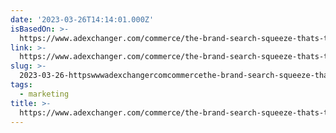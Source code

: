 ```yaml
---
date: '2023-03-26T14:14:01.000Z'
isBasedOn: >-
  https://www.adexchanger.com/commerce/the-brand-search-squeeze-thats-throttling-the-internet/
link: >-
  https://www.adexchanger.com/commerce/the-brand-search-squeeze-thats-throttling-the-internet/
slug: >-
  2023-03-26-httpswwwadexchangercomcommercethe-brand-search-squeeze-thats-throttling-the-internet
tags:
  - marketing
title: >-
  https://www.adexchanger.com/commerce/the-brand-search-squeeze-thats-throttling-the-internet/
---
```



